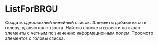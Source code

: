 # ListForBRGU
Создать односвязный линейный список. Элементы добавляются в голову, удаляются с хвоста. 
Найти в списке и вывести на экран элементы с четным по значению информационным полем. 
Просмотр элементов с головы списка.

